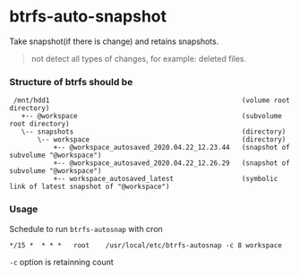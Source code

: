 # btrfs-auto-snapshot

Take snapshot(if there is change) and retains snapshots.
> not detect all types of changes, for example: deleted files.

### Structure of btrfs should be

```
 /mnt/hdd1                                                (volume root directory)
   +-- @workspace                                         (subvolume root directory)
   \-- snapshots                                          (directory)
       \-- workspace                                      (directory)
           +-- @workspace_autosaved_2020.04.22_12.23.44   (snapshot of subvolume "@workspace")
           +-- @workspace_autosaved_2020.04.22_12.26.29   (snapshot of subvolume "@workspace")
           +-- workspace_autosaved_latest                 (symbolic link of latest snapshot of "@workspace")
```

### Usage
Schedule to run `btrfs-autosnap` with cron

```
*/15 *  * * *   root    /usr/local/etc/btrfs-autosnap -c 8 workspace
```

`-c` option is retainning count
